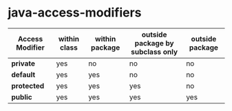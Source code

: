 # java-access-modifiers




Access Modifier | within class | within package | outside package by subclass only | outside package
--------------- | ------------ | -------------- | -------------------------------- | ---------------
**private**     |    yes       |       no       |               no                 |      no        
**default**     |    yes       |      yes       |               no                 |      no        
**protected**   |    yes       |      yes       |              yes                 |      no        
**public**      |    yes       |      yes       |              yes                 |     yes        
